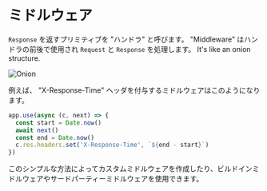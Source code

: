 # ミドルウェア

`Response` を返すプリミティブを "ハンドラ" と呼びます。
"Middleware" はハンドラの前後で使用され `Request` と `Response` を処理します。
It's like an onion structure.

![Onion](/images/onion.png)

例えば、 "X-Response-Time" ヘッダを付与するミドルウェアはこのようになります。

```ts
app.use(async (c, next) => {
  const start = Date.now()
  await next()
  const end = Date.now()
  c.res.headers.set('X-Response-Time', `${end - start}`)
})
```

このシンプルな方法によってカスタムミドルウェアを作成したり、ビルドインミドルウェアやサードパーティーミドルウェアを使用できます。
